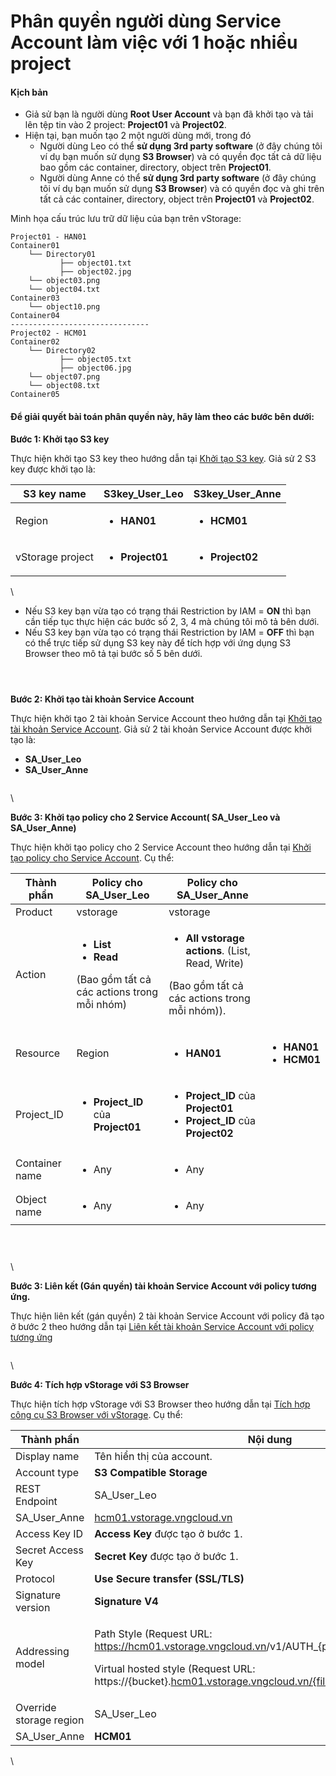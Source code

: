 # Phân quyền người dùng Service Account làm việc với 1 hoặc nhiều project

#### Kịch bản <a href="#phanquyennguoidungserviceaccountlamviecvoi1hoacnhieuproject-kichban" id="phanquyennguoidungserviceaccountlamviecvoi1hoacnhieuproject-kichban"></a>

* Giả sử bạn là người dùng **Root User Account** và bạn đã khởi tạo và tải lên tệp tin vào 2 project: **Project01** và **Project02**.
* Hiện tại, bạn muốn tạo 2 một người dùng mới, trong đó
  * Người dùng Leo có thể **sử dụng 3rd party software** (ở đây chúng tôi ví dụ bạn muốn sử dụng **S3 Browser**) và có quyền đọc tất cả dữ liệu bao gồm các container, directory, object trên **Project01**.
  * Người dùng Anne có thể **sử dụng 3rd party software** (ở đây chúng tôi ví dụ bạn muốn sử dụng **S3 Browser**) và có quyền đọc và ghi trên tất cả các container, directory, object trên **Project01** và **Project02**.

Minh họa cấu trúc lưu trữ dữ liệu của bạn trên vStorage:

```
Project01 - HAN01            
Container01                                          
    └── Directory01                                            
           ├── object01.txt                                
           ├── object02.jpg
    └── object03.png
    └── object04.txt
Container03
    └── object10.png
Container04
-------------------------------
Project02 - HCM01          
Container02
    └── Directory02                                            
           ├── object05.txt                                
           ├── object06.jpg
    └── object07.png
    └── object08.txt
Container05
```

#### Để giải quyết bài toán phân quyền này, hãy làm theo các bước bên dưới: <a href="#phanquyennguoidungserviceaccountlamviecvoi1hoacnhieuproject-degiaiquyetbaitoanphanquyennay-haylamthe" id="phanquyennguoidungserviceaccountlamviecvoi1hoacnhieuproject-degiaiquyetbaitoanphanquyennay-haylamthe"></a>

**Bước 1: Khởi tạo S3 key**

Thực hiện khởi tạo S3 key theo hướng dẫn tại [Khởi tạo S3 key](../../quan-ly-truy-cap/quan-ly-tai-khoan-truy-cap-vstorage/tai-khoan-service-account/khoi-tao-vstorage-credentials/khoi-tao-s3-key.md). Giả sử 2 S3 key được khởi tạo là:

| S3 key name      | **S3key\_User\_Leo**                         | **S3key\_User\_Anne**                        |
| ---------------- | -------------------------------------------- | -------------------------------------------- |
| Region           | <ul><li><strong>HAN01</strong></li></ul>     | <ul><li><strong>HCM01</strong></li></ul>     |
| vStorage project | <ul><li><strong>Project01</strong></li></ul> | <ul><li><strong>Project02</strong></li></ul> |

\


* Nếu S3 key bạn vừa tạo có trạng thái Restriction by IAM = **ON** thì bạn cần tiếp tục thực hiện các bước số 2, 3, 4 mà chúng tôi mô tả bên dưới.&#x20;
* Nếu S3 key bạn vừa tạo có trạng thái Restriction by IAM = **OFF** thì bạn có thể trực tiếp sử dụng S3 key này để tích hợp với ứng dụng S3 Browser theo mô tả tại bước số 5 bên dưới.

<figure><img src="https://docs.vngcloud.vn/download/attachments/64554348/image2023-10-13_10-29-56.png?version=1&#x26;modificationDate=1697167797000&#x26;api=v2" alt=""><figcaption></figcaption></figure>



<figure><img src="https://docs.vngcloud.vn/download/attachments/64554348/image2023-10-13_10-33-47.png?version=1&#x26;modificationDate=1697168028000&#x26;api=v2" alt=""><figcaption></figcaption></figure>



<figure><img src="https://docs.vngcloud.vn/download/attachments/64554348/image2023-10-13_10-33-12.png?version=1&#x26;modificationDate=1697167993000&#x26;api=v2" alt=""><figcaption></figcaption></figure>

**Bước 2: Khởi tạo tài khoản Service Account**

Thực hiện khởi tạo 2 tài khoản Service Account theo hướng dẫn tại [Khởi tạo tài khoản Service Account](../../quan-ly-truy-cap/quan-ly-tai-khoan-truy-cap-vstorage/tai-khoan-service-account/khoi-tao-tai-khoan-service-account.md). Giả sử 2 tài khoản Service Account được khởi tạo là:

* **SA\_User\_Leo**
* **SA\_User\_Anne**

<figure><img src="https://docs.vngcloud.vn/download/attachments/64554348/image2023-10-13_10-34-59.png?version=1&#x26;modificationDate=1697168100000&#x26;api=v2" alt=""><figcaption></figcaption></figure>

\


**Bước 3: Khởi tạo policy cho 2 Service Account( SA\_User\_Leo và SA\_User\_Anne)**

Thực hiện khởi tạo policy cho 2 Service Account theo hướng dẫn tại [Khởi tạo policy cho Service Account](../../quan-ly-truy-cap/quan-ly-tai-khoan-truy-cap-vstorage/tai-khoan-service-account/khoi-tao-policy-cho-service-account.md). Cụ thể:

| Thành phần     | Policy cho SA\_User\_Leo                                                                                                | Policy cho SA\_User\_Anne                                                                                                                       |                                                                         |
| -------------- | ----------------------------------------------------------------------------------------------------------------------- | ----------------------------------------------------------------------------------------------------------------------------------------------- | ----------------------------------------------------------------------- |
| Product        | vstorage                                                                                                                | vstorage                                                                                                                                        |                                                                         |
| Action         | <ul><li><strong>List</strong></li><li><strong>Read</strong></li></ul><p>(Bao gồm tất cả các actions trong mỗi nhóm)</p> | <ul><li><strong>All vstorage actions</strong>. (List, Read, Write)</li></ul><p>(Bao gồm tất cả các actions trong mỗi nhóm)).</p>                |                                                                         |
| Resource       | Region                                                                                                                  | <ul><li><strong>HAN01</strong></li></ul>                                                                                                        | <ul><li><strong>HAN01</strong></li><li><strong>HCM01</strong></li></ul> |
| Project\_ID    | <ul><li><strong>Project_ID</strong> của <strong>Project01</strong></li></ul>                                            | <ul><li><strong>Project_ID</strong> của <strong>Project01</strong></li><li><strong>Project_ID</strong> của <strong>Project02</strong></li></ul> |                                                                         |
| Container name | <ul><li>Any</li></ul>                                                                                                   | <ul><li>Any</li></ul>                                                                                                                           |                                                                         |
| Object name    | <ul><li>Any</li></ul>                                                                                                   | <ul><li>Any</li></ul>                                                                                                                           |                                                                         |

<figure><img src="https://docs.vngcloud.vn/download/attachments/64554004/image2023-10-9_10-24-26.png?version=1&#x26;modificationDate=1696821867000&#x26;api=v2" alt=""><figcaption></figcaption></figure>

<figure><img src="https://docs.vngcloud.vn/download/attachments/64554004/image2023-10-9_10-24-48.png?version=1&#x26;modificationDate=1696821890000&#x26;api=v2" alt=""><figcaption></figcaption></figure>

<figure><img src="https://docs.vngcloud.vn/download/attachments/64554004/image2023-10-9_10-28-46.png?version=1&#x26;modificationDate=1696822127000&#x26;api=v2" alt=""><figcaption></figcaption></figure>

\


**Bước 3: Liên kết (Gán quyền) tài khoản Service Account với policy tương ứng.**

Thực hiện liên kết (gán quyền) 2 tài khoản Service Account với policy đã tạo ở bước 2 theo hướng dẫn tại [Liên kết tài khoản Service Account với policy tương ứng](../../quan-ly-truy-cap/quan-ly-tai-khoan-truy-cap-vstorage/tai-khoan-service-account/lien-ket-tai-khoan-service-account-voi-policy-tuong-ung.md)

<figure><img src="https://docs.vngcloud.vn/download/attachments/64554348/image2023-10-13_10-39-44.png?version=1&#x26;modificationDate=1697168386000&#x26;api=v2" alt=""><figcaption></figcaption></figure>

\


**Bước 4: Tích hợp vStorage với S3 Browser**

Thực hiện tích hợp vStorage với S3 Browser theo hướng dẫn tại [Tích hợp công cụ S3 Browser với vStorage](../../3rd-party-softwares/s3-browser/tich-hop-cong-cu-s3-browser-voi-vstorage.md). Cụ thể:&#x20;

| Thành phần              | Nội dung                                                                                                                                                                                                                                                                                                        |                                                                  |
| ----------------------- | --------------------------------------------------------------------------------------------------------------------------------------------------------------------------------------------------------------------------------------------------------------------------------------------------------------- | ---------------------------------------------------------------- |
| Display name            | Tên hiển thị của account.                                                                                                                                                                                                                                                                                       |                                                                  |
| Account type            | **S3 Compatible Storage**                                                                                                                                                                                                                                                                                       |                                                                  |
| REST Endpoint           | SA\_User\_Leo                                                                                                                                                                                                                                                                                                   | [han01.vstorage.vngcloud.vn](http://han01.vstorage.vngcloud.vn/) |
| SA\_User\_Anne          | [hcm01.vstorage.vngcloud.vn](http://hcm01.vstorage.vngcloud.vn/)                                                                                                                                                                                                                                                |                                                                  |
| Access Key ID           | **Access Key** được tạo ở bước 1.                                                                                                                                                                                                                                                                               |                                                                  |
| Secret Access Key       | **Secret Key** được tạo ở bước 1.                                                                                                                                                                                                                                                                               |                                                                  |
| Protocol                | **Use Secure transfer (SSL/TLS)**                                                                                                                                                                                                                                                                               |                                                                  |
| Signature version       | **Signature V4**                                                                                                                                                                                                                                                                                                |                                                                  |
| Addressing model        | <p>Path Style (Request URL: <a href="https://hcm01.vstorage.vngcloud.vn/">https://hcm01.vstorage.vngcloud.vn</a>/v1/AUTH_{project_id}/{bucket}/{file})</p><p>Virtual hosted style (Request URL: https://{bucket}.<a href="http://hcm01.vstorage.vngcloud.vn/%7Bfile">hcm01.vstorage.vngcloud.vn/{file</a>})</p> |                                                                  |
| Override storage region | SA\_User\_Leo                                                                                                                                                                                                                                                                                                   | **HAN01**                                                        |
| SA\_User\_Anne          | **HCM01**                                                                                                                                                                                                                                                                                                       |                                                                  |



\


<figure><img src="https://docs.vngcloud.vn/download/attachments/64554348/image2023-10-13_10-43-28.png?version=1&#x26;modificationDate=1697168610000&#x26;api=v2" alt=""><figcaption></figcaption></figure>
